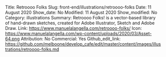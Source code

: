 Title: Retroooo Folks
Slug: front-end/illustrations/retroooo-folks
Date: 11 August 2020
Show_date: No
Modified: 11 August 2020
Show_modified: No
Category: illustrations
Summary: Retroooo Folks! is a vector-based library of hand-drawn sketches, created for Adobe Illustrator, Sketch and Adobe Draw.
Link: https://www.manuelalangella.com/retroooo-folks/
Icon: https://www.manuelalangella.com/wp-content/uploads/2020/03/Asset-64.png
Attribution: No
Commercial: Yes
Github_edit_link: https://github.com/melboone/develop_cafe/edit/master/content/images/illustrations/retroooo-folks.md